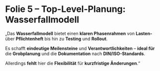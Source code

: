# Folie 5 – Top-Level-Planung: Wasserfallmodell

„Das **Wasserfallmodell** bietet einen **klaren Phasen­rahmen** von **Lasten-** über **Pflichten­heft** bis hin zu **Testing** und **Rollout**.

Es schafft **eindeutige Meilensteine** und **Verantwortlichkeiten** – **ideal für** die **Grobplanung** und die **Dokumentation** nach **DIN/ISO-Standards**.

Allerdings **fehlt** hier die **Flexibilität** für **kurzfristige Änderungen**.“
